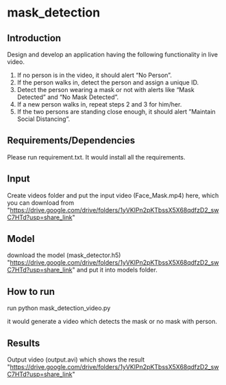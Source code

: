 # mask_detection

## Introduction

Design and develop an application having the following functionality in live video.
1. If no person is in the video, it should alert “No Person”.
2. If the person walks in, detect the person and assign a unique ID.
3. Detect the person wearing a mask or not with alerts like “Mask Detected” and “No Mask
Detected”.
4. If a new person walks in, repeat steps 2 and 3 for him/her.
5. If the two persons are standing close enough, it should alert ”Maintain Social Distancing”.

## Requirements/Dependencies

Please run requirement.txt. It would install all the requirements.

## Input 

Create videos folder and put the input video (Face_Mask.mp4) here, which you can download from "https://drive.google.com/drive/folders/1yVKIPn2pKTbssX5X68qdfzD2_swC7HTd?usp=share_link"

## Model

download the model (mask_detector.h5) "https://drive.google.com/drive/folders/1yVKIPn2pKTbssX5X68qdfzD2_swC7HTd?usp=share_link" and put it into models folder.

## How to run

run python mask_detection_video.py

it would generate a video which detects the mask or no mask with person. 

## Results

Output video (output.avi) which shows the result "https://drive.google.com/drive/folders/1yVKIPn2pKTbssX5X68qdfzD2_swC7HTd?usp=share_link"


